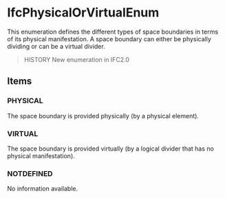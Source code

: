 # IfcPhysicalOrVirtualEnum

This enumeration defines the different types of space boundaries in terms of its physical manifestation. A space boundary can either be physically dividing or can be a virtual divider.
<!-- end of short definition -->


> HISTORY New enumeration in IFC2.0

## Items

### PHYSICAL
The space boundary is provided physically (by a physical element).

### VIRTUAL
The space boundary is provided virtually (by a logical divider that has no physical manifestation).

### NOTDEFINED
No information available.
